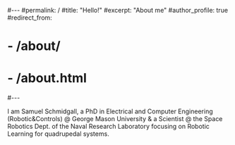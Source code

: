 #---
#permalink: /
#title: "Hello!"
#excerpt: "About me"
#author_profile: true
#redirect_from: 
#  - /about/
#  - /about.html
#---

I am Samuel Schmidgall, a PhD in Electrical and Computer 
Engineering (Robotic&Controls) @ George Mason University & a Scientist @ 
the Space Robotics Dept. of the Naval Research Laboratory focusing on 
Robotic Learning for quadrupedal systems. 

